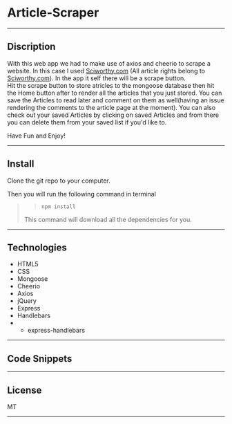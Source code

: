 # Article-Scraper
---

## Discription
With this web app we had to make use of axios and cheerio to scrape a website. In this case I used [Sciworthy.com](www.sciworthy.com) (All article rights belong to [Sciworthy.com](www.sciworthy.com)). In the app it self there will be a scrape button.\
Hit the scrape button to store atricles to the mongoose database then hit the Home button after to render all the articles that you just stored.
You can save the Articles to read later and comment on them as well(having an issue rendering the comments to the article page at the moment).
You can also check out your saved Articles by clicking on saved Articles and from there you can delete them from your saved list if you'd like to.


Have Fun and Enjoy!  

---

## Install
Clone the git repo to your computer.

Then you will run the following command in terminal

> > `npm install`
>
> This command will download all the dependencies for you.

---

## Technologies
- HTML5
- CSS
- Mongoose
- Cheerio
- Axios
- jQuery
- Express
- Handlebars
- - express-handlebars

---

## Code Snippets


---

## License
MT

---

